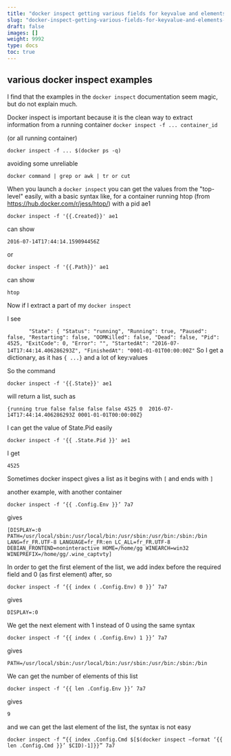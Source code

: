 ```yaml
---
title: "docker inspect getting various fields for keyvalue and elements of list"
slug: "docker-inspect-getting-various-fields-for-keyvalue-and-elements-of-list"
draft: false
images: []
weight: 9992
type: docs
toc: true
---
```


## various docker inspect examples
I find that the examples in the `docker inspect` documentation seem magic, but do not explain much.

Docker inspect is important because it is the clean way to extract information from a running container
`docker inspect -f ... container_id`

 (or all running container)

`docker inspect -f ... $(docker ps -q)`

avoiding some unreliable

`docker command | grep or awk | tr or cut`

When you launch a `docker inspect` you can get the values from the "top-level" easily, with a basic syntax like, for a container running htop (from https://hub.docker.com/r/jess/htop/) with a pid ae1 

`docker inspect -f '{{.Created}}' ae1`

can show

`2016-07-14T17:44:14.159094456Z` 

or

`docker inspect -f '{{.Path}}' ae1`

can show

`htop`

Now if I extract a part of my `docker inspect`

I see

`        "State": {
            "Status": "running",
            "Running": true,
            "Paused": false,
            "Restarting": false,
            "OOMKilled": false,
            "Dead": false,
            "Pid": 4525,
            "ExitCode": 0,
            "Error": "",
            "StartedAt": "2016-07-14T17:44:14.406286293Z",
            "FinishedAt": "0001-01-01T00:00:00Z"
`
So I get a dictionary, as it has `{ ...}` and a lot of key:values

So the command

`docker inspect -f '{{.State}}' ae1`

will return a list, such as

`{running true false false false false 4525 0  2016-07-14T17:44:14.406286293Z 0001-01-01T00:00:00Z}`

I can get the value of State.Pid easily

`docker inspect -f '{{ .State.Pid }}' ae1`

I get 

`4525`

Sometimes docker inspect gives a list as it begins with `[` and ends with `]`

another example, with another container

`docker inspect -f ‘{{ .Config.Env }}’ 7a7`

gives

`[DISPLAY=:0 PATH=/usr/local/sbin:/usr/local/bin:/usr/sbin:/usr/bin:/sbin:/bin LANG=fr_FR.UTF-8 LANGUAGE=fr_FR:en LC_ALL=fr_FR.UTF-8 DEBIAN_FRONTEND=noninteractive HOME=/home/gg WINEARCH=win32 WINEPREFIX=/home/gg/.wine_captvty]`

In order to get the first element of the list, we add index before the required field and 0 (as first element) after, so 

`docker inspect -f ‘{{ index ( .Config.Env) 0 }}’ 7a7`

gives

`DISPLAY=:0`

We get the next element with 1 instead of 0 using the same syntax

`docker inspect -f ‘{{ index ( .Config.Env) 1 }}’ 7a7`

gives

`PATH=/usr/local/sbin:/usr/local/bin:/usr/sbin:/usr/bin:/sbin:/bin`

We can get the number of elements of this list

`docker inspect -f ‘{{ len .Config.Env }}’ 7a7`

gives

`9`

and we can get the last element of the list, the syntax is not easy

 `docker inspect -f “{{ index .Config.Cmd $[$(docker inspect –format ‘{{ len .Config.Cmd }}’ $CID)-1]}}” 7a7`

